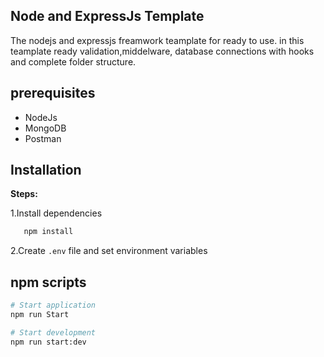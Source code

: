 ## Node and ExpressJs Template

The nodejs and expressjs freamwork teamplate for ready to use. in this teamplate ready validation,middelware, database connections with hooks and complete folder structure.

## prerequisites

- NodeJs
- MongoDB
- Postman

## Installation

**Steps:**

1.Install dependencies

```bash
   npm install
```

2.Create `.env` file and set environment variables

## npm scripts

```bash
# Start application
npm run Start

# Start development
npm run start:dev
```
